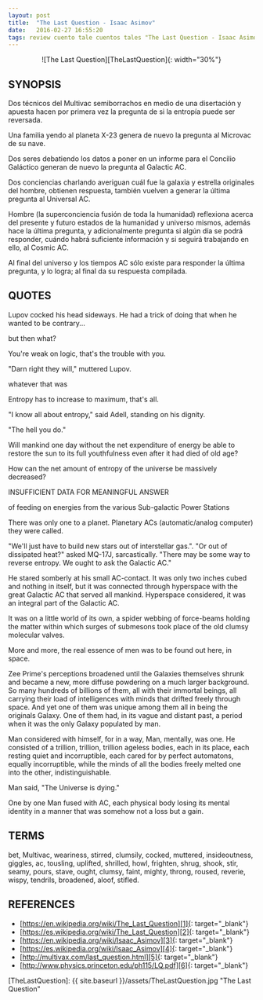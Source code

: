 ```yaml
---
layout: post
title:  "The Last Question - Isaac Asimov"
date:   2016-02-27 16:55:20
tags: review cuento tale cuentos tales "The Last Question - Isaac Asimov" "The Last Question" "Isaac Asimov" TheLastQuestion IsaacAsimov
---
```




<div style="text-align:center" markdown="1">
![The Last Question][TheLastQuestion]{: width="30%"}
</div>



## SYNOPSIS
Dos técnicos del Multivac semiborrachos en medio de una disertación y apuesta hacen por primera vez la pregunta de si la entropía puede ser reversada.

Una familia yendo al planeta X-23 genera de nuevo la pregunta al Microvac de su nave.

Dos seres debatiendo los datos a poner en un informe para el Concilio Galáctico generan de nuevo la pregunta al Galactic AC.

Dos conciencias charlando averiguan cuál fue la galaxia y estrella originales del hombre, obtienen respuesta, también vuelven a generar la última pregunta al Universal AC.

Hombre (la superconciencia fusión de toda la humanidad) reflexiona acerca del presente y futuro estados de la humanidad y universo mismos, además hace la última pregunta, y adicionalmente pregunta si algún día se podrá responder, cuándo habrá suficiente información y si seguirá trabajando en ello, al Cosmic AC.

Al final del universo y los tiempos AC sólo existe para responder la última pregunta, y lo logra; al final da su respuesta compilada.



## QUOTES
Lupov cocked his head sideways. He had a trick of doing that when he wanted to be contrary...

but then what?

You're weak on logic, that's the trouble with you.

"Darn right they will," muttered Lupov.

whatever that was

Entropy has to increase to maximum, that's all.

"I know all about entropy," said Adell, standing on his dignity.

"The hell you do."

Will mankind one day without the net expenditure of energy be able to restore the sun to its full youthfulness even after it had died of old age?

How can the net amount of entropy of the universe be massively decreased?

INSUFFICIENT DATA FOR MEANINGFUL ANSWER

of feeding on energies from the various Sub-galactic Power Stations

There was only one to a planet. Planetary ACs (automatic/analog computer) they were called.

"We'll just have to build new stars out of interstellar gas.". "Or out of dissipated heat?" asked MQ-17J, sarcastically. "There may be some way to reverse entropy. We ought to ask the Galactic AC."

He stared somberly at his small AC-contact. It was only two inches cubed and nothing in itself, but it was connected through hyperspace with the great Galactic AC that served all mankind. Hyperspace considered, it was an integral part of the Galactic AC.

It was on a little world of its own, a spider webbing of force-beams holding the matter within which surges of submesons took place of the old clumsy molecular valves.

More and more, the real essence of men was to be found out here, in space.

Zee Prime's perceptions broadened until the Galaxies themselves shrunk and became a new, more diffuse powdering on a much larger background. So many hundreds of billions of them, all with their immortal beings, all carrying their load of intelligences with minds that drifted freely through space. And yet one of them was unique among them all in being the originals Galaxy. One of them had, in its vague and distant past, a period when it was the only Galaxy populated by man.

Man considered with himself, for in a way, Man, mentally, was one. He consisted of a trillion, trillion, trillion ageless bodies, each in its place, each resting quiet and incorruptible, each cared for by perfect automatons, equally incorruptible, while the minds of all the bodies freely melted one into the other, indistinguishable.

Man said, "The Universe is dying."

One by one Man fused with AC, each physical body losing its mental identity in a manner that was somehow not a loss but a gain.



## TERMS
bet, Multivac, weariness, stirred, clumsily, cocked, muttered, insideoutness, giggles, ac, tousling, uplifted, shrilled, howl, frighten, shrug, shook, stir, seamy, pours, stave, ought, clumsy, faint, mighty, throng, roused, reverie, wispy, tendrils, broadened, aloof, stifled.



## REFERENCES
* [https://en.wikipedia.org/wiki/The_Last_Question][1]{: target="_blank"}
* [https://es.wikipedia.org/wiki/The_Last_Question][2]{: target="_blank"}
* [https://en.wikipedia.org/wiki/Isaac_Asimov][3]{: target="_blank"}
* [https://es.wikipedia.org/wiki/Isaac_Asimov][4]{: target="_blank"}
* [http://multivax.com/last_question.html][5]{: target="_blank"}
* [http://www.physics.princeton.edu/ph115/LQ.pdf][6]{: target="_blank"}



[1]: https://en.wikipedia.org/wiki/The_Last_Question
[2]: https://es.wikipedia.org/wiki/La_%C3%BAltima_pregunta
[3]: https://en.wikipedia.org/wiki/Isaac_Asimov
[4]: https://es.wikipedia.org/wiki/Isaac_Asimov
[5]: http://multivax.com/last_question.html
[6]: http://www.physics.princeton.edu/ph115/LQ.pdf



[TheLastQuestion]: {{ site.baseurl }}/assets/TheLastQuestion.jpg "The Last Question"
